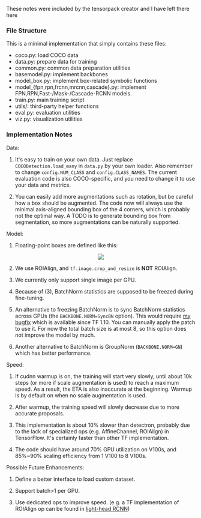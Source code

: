 These notes were included by the tensorpack creator and I have left there here
### File Structure
This is a minimal implementation that simply contains these files:
+ coco.py: load COCO data
+ data.py: prepare data for training
+ common.py: common data preparation utilities
+ basemodel.py: implement backbones
+ model_box.py: implement box-related symbolic functions
+ model_{fpn,rpn,frcnn,mrcnn,cascade}.py: implement FPN,RPN,Fast-/Mask-/Cascade-RCNN models.
+ train.py: main training script
+ utils/: third-party helper functions
+ eval.py: evaluation utilities
+ viz.py: visualization utilities

### Implementation Notes

Data:

1. It's easy to train on your own data. Just replace `COCODetection.load_many` in `data.py` by your own loader.
	Also remember to change `config.NUM_CLASS` and `config.CLASS_NAMES`.
	The current evaluation code is also COCO-specific, and you need to change it to use your data and metrics.

2. You can easily add more augmentations such as rotation, but be careful how a box should be
	 augmented. The code now will always use the minimal axis-aligned bounding box of the 4 corners,
	 which is probably not the optimal way.
	 A TODO is to generate bounding box from segmentation, so more augmentations can be naturally supported.

Model:

1. Floating-point boxes are defined like this:

<p align="center"> <img src="https://user-images.githubusercontent.com/1381301/31527740-2f1b38ce-af84-11e7-8de1-628e90089826.png"> </p>

2. We use ROIAlign, and `tf.image.crop_and_resize` is __NOT__ ROIAlign.

3. We currently only support single image per GPU.

4. Because of (3), BatchNorm statistics are supposed to be freezed during fine-tuning.

5. An alternative to freezing BatchNorm is to sync BatchNorm statistics across
   GPUs (the `BACKBONE.NORM=SyncBN` option). This would require [my bugfix](https://github.com/tensorflow/tensorflow/pull/20360)
   which is available since TF 1.10. You can manually apply the patch to use it.
   For now the total batch size is at most 8, so this option does not improve the model by much.

6. Another alternative to BatchNorm is GroupNorm (`BACKBONE.NORM=GN`) which has better performance.

Speed:

1. If cudnn warmup is on, the training will start very slowly, until about
   10k steps (or more if scale augmentation is used) to reach a maximum speed.
   As a result, the ETA is also inaccurate at the beginning.
   Warmup is by default on when no scale augmentation is used.

1. After warmup, the training speed will slowly decrease due to more accurate proposals.

1. This implementation is about 10% slower than detectron,
   probably due to the lack of specialized ops (e.g. AffineChannel, ROIAlign) in TensorFlow.
   It's certainly faster than other TF implementation.

1. The code should have around 70% GPU utilization on V100s, and 85%~90% scaling
   efficiency from 1 V100 to 8 V100s.

Possible Future Enhancements:

1. Define a better interface to load custom dataset.

1. Support batch>1 per GPU.

1. Use dedicated ops to improve speed. (e.g. a TF implementation of ROIAlign op
   can be found in [light-head RCNN](https://github.com/zengarden/light_head_rcnn/tree/master/lib/lib_kernel))
